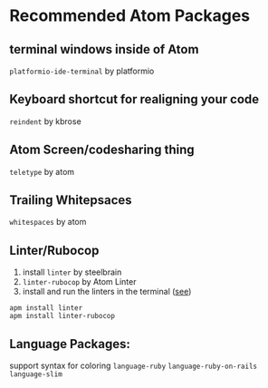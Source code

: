 # Recommended Atom Packages

## terminal windows inside of Atom
`platformio-ide-terminal` by platformio

## Keyboard shortcut for realigning your code
`reindent` by kbrose

## Atom Screen/codesharing thing
`teletype` by atom

## Trailing Whitepsaces
`whitespaces` by atom

## Linter/Rubocop
1. install  `linter` by steelbrain
2. `linter-rubocop` by Atom Linter
3. install and run the linters in the terminal ([see](https://teamairship.com/using-rubocop-atom/))
```
apm install linter
apm install linter-rubocop
```

## Language Packages:
support syntax for coloring
`language-ruby`
`language-ruby-on-rails`
`language-slim`
